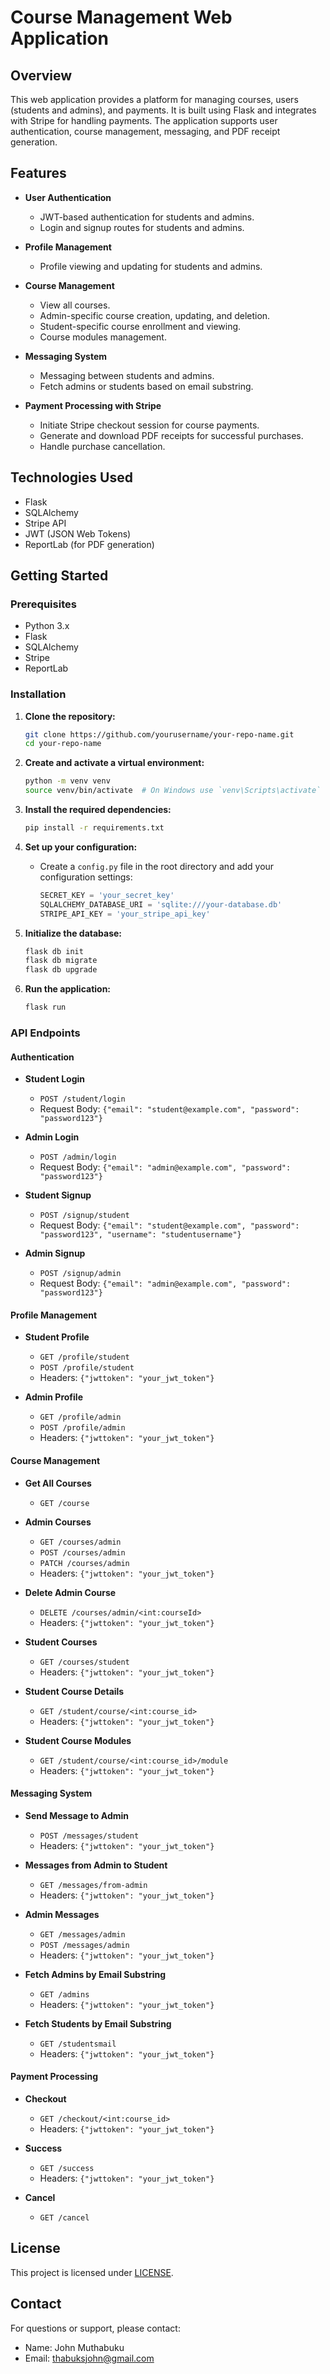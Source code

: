 # Course Management Web Application

## Overview

This web application provides a platform for managing courses, users (students and admins), and payments. It is built using Flask and integrates with Stripe for handling payments. The application supports user authentication, course management, messaging, and PDF receipt generation.

## Features

- **User Authentication**

  - JWT-based authentication for students and admins.
  - Login and signup routes for students and admins.

- **Profile Management**

  - Profile viewing and updating for students and admins.

- **Course Management**

  - View all courses.
  - Admin-specific course creation, updating, and deletion.
  - Student-specific course enrollment and viewing.
  - Course modules management.

- **Messaging System**

  - Messaging between students and admins.
  - Fetch admins or students based on email substring.

- **Payment Processing with Stripe**
  - Initiate Stripe checkout session for course payments.
  - Generate and download PDF receipts for successful purchases.
  - Handle purchase cancellation.

## Technologies Used

- Flask
- SQLAlchemy
- Stripe API
- JWT (JSON Web Tokens)
- ReportLab (for PDF generation)

## Getting Started

### Prerequisites

- Python 3.x
- Flask
- SQLAlchemy
- Stripe
- ReportLab

### Installation

1. **Clone the repository:**

   ```bash
   git clone https://github.com/yourusername/your-repo-name.git
   cd your-repo-name
   ```

2. **Create and activate a virtual environment:**

   ```bash
   python -m venv venv
   source venv/bin/activate  # On Windows use `venv\Scripts\activate`
   ```

3. **Install the required dependencies:**

   ```bash
   pip install -r requirements.txt
   ```

4. **Set up your configuration:**

   - Create a `config.py` file in the root directory and add your configuration settings:
     ```python
     SECRET_KEY = 'your_secret_key'
     SQLALCHEMY_DATABASE_URI = 'sqlite:///your-database.db'
     STRIPE_API_KEY = 'your_stripe_api_key'
     ```

5. **Initialize the database:**

   ```bash
   flask db init
   flask db migrate
   flask db upgrade
   ```

6. **Run the application:**
   ```bash
   flask run
   ```

### API Endpoints

#### Authentication

- **Student Login**

  - `POST /student/login`
  - Request Body: `{"email": "student@example.com", "password": "password123"}`

- **Admin Login**

  - `POST /admin/login`
  - Request Body: `{"email": "admin@example.com", "password": "password123"}`

- **Student Signup**

  - `POST /signup/student`
  - Request Body: `{"email": "student@example.com", "password": "password123", "username": "studentusername"}`

- **Admin Signup**
  - `POST /signup/admin`
  - Request Body: `{"email": "admin@example.com", "password": "password123"}`

#### Profile Management

- **Student Profile**

  - `GET /profile/student`
  - `POST /profile/student`
  - Headers: `{"jwttoken": "your_jwt_token"}`

- **Admin Profile**
  - `GET /profile/admin`
  - `POST /profile/admin`
  - Headers: `{"jwttoken": "your_jwt_token"}`

#### Course Management

- **Get All Courses**

  - `GET /course`

- **Admin Courses**

  - `GET /courses/admin`
  - `POST /courses/admin`
  - `PATCH /courses/admin`
  - Headers: `{"jwttoken": "your_jwt_token"}`

- **Delete Admin Course**

  - `DELETE /courses/admin/<int:courseId>`
  - Headers: `{"jwttoken": "your_jwt_token"}`

- **Student Courses**

  - `GET /courses/student`
  - Headers: `{"jwttoken": "your_jwt_token"}`

- **Student Course Details**

  - `GET /student/course/<int:course_id>`
  - Headers: `{"jwttoken": "your_jwt_token"}`

- **Student Course Modules**
  - `GET /student/course/<int:course_id>/module`
  - Headers: `{"jwttoken": "your_jwt_token"}`

#### Messaging System

- **Send Message to Admin**

  - `POST /messages/student`
  - Headers: `{"jwttoken": "your_jwt_token"}`

- **Messages from Admin to Student**

  - `GET /messages/from-admin`
  - Headers: `{"jwttoken": "your_jwt_token"}`

- **Admin Messages**

  - `GET /messages/admin`
  - `POST /messages/admin`
  - Headers: `{"jwttoken": "your_jwt_token"}`

- **Fetch Admins by Email Substring**

  - `GET /admins`
  - Headers: `{"jwttoken": "your_jwt_token"}`

- **Fetch Students by Email Substring**
  - `GET /studentsmail`
  - Headers: `{"jwttoken": "your_jwt_token"}`

#### Payment Processing

- **Checkout**

  - `GET /checkout/<int:course_id>`
  - Headers: `{"jwttoken": "your_jwt_token"}`

- **Success**

  - `GET /success`
  - Headers: `{"jwttoken": "your_jwt_token"}`

- **Cancel**
  - `GET /cancel`

## License

This project is licensed under [LICENSE](LICENSE).

## Contact

For questions or support, please contact:

- Name: John Muthabuku
- Email: thabuksjohn@gmail.com
